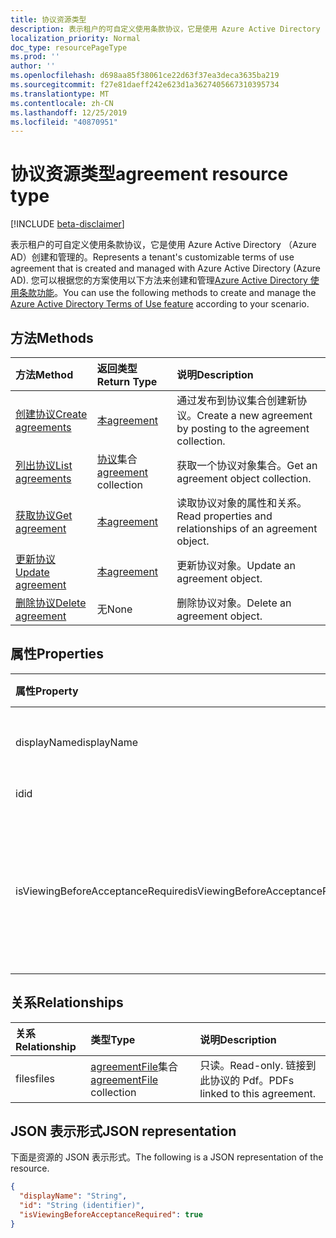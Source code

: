 ```yaml
---
title: 协议资源类型
description: 表示租户的可自定义使用条款协议，它是使用 Azure Active Directory （Azure AD）创建和管理的。 您可以根据您的方案使用以下方法来创建和管理 Azure Active Directory 使用条款功能。
localization_priority: Normal
doc_type: resourcePageType
ms.prod: ''
author: ''
ms.openlocfilehash: d698aa85f38061ce22d63f37ea3deca3635ba219
ms.sourcegitcommit: f27e81daeff242e623d1a3627405667310395734
ms.translationtype: MT
ms.contentlocale: zh-CN
ms.lasthandoff: 12/25/2019
ms.locfileid: "40870951"
---
```

# <a name="agreement-resource-type"></a><span data-ttu-id="4244b-104">协议资源类型</span><span class="sxs-lookup"><span data-stu-id="4244b-104">agreement resource type</span></span>

[!INCLUDE [beta-disclaimer](../../includes/beta-disclaimer.md)]

<span data-ttu-id="4244b-105">表示租户的可自定义使用条款协议，它是使用 Azure Active Directory （Azure AD）创建和管理的。</span><span class="sxs-lookup"><span data-stu-id="4244b-105">Represents a tenant's customizable terms of use agreement that is created and managed with Azure Active Directory (Azure AD).</span></span> <span data-ttu-id="4244b-106">您可以根据您的方案使用以下方法来创建和管理[Azure Active Directory 使用条款功能](/azure/active-directory/active-directory-tou)。</span><span class="sxs-lookup"><span data-stu-id="4244b-106">You can use the following methods to create and manage the [Azure Active Directory Terms of Use feature](/azure/active-directory/active-directory-tou) according to your scenario.</span></span>

## <a name="methods"></a><span data-ttu-id="4244b-107">方法</span><span class="sxs-lookup"><span data-stu-id="4244b-107">Methods</span></span>

| <span data-ttu-id="4244b-108">方法</span><span class="sxs-lookup"><span data-stu-id="4244b-108">Method</span></span>       | <span data-ttu-id="4244b-109">返回类型</span><span class="sxs-lookup"><span data-stu-id="4244b-109">Return Type</span></span> | <span data-ttu-id="4244b-110">说明</span><span class="sxs-lookup"><span data-stu-id="4244b-110">Description</span></span> |
|:-------------|:------------|:------------|
| [<span data-ttu-id="4244b-111">创建协议</span><span class="sxs-lookup"><span data-stu-id="4244b-111">Create agreements</span></span>](../api/agreement-post-agreements.md) | [<span data-ttu-id="4244b-112">本</span><span class="sxs-lookup"><span data-stu-id="4244b-112">agreement</span></span>](agreement.md) | <span data-ttu-id="4244b-113">通过发布到协议集合创建新协议。</span><span class="sxs-lookup"><span data-stu-id="4244b-113">Create a new agreement by posting to the agreement collection.</span></span> |
| [<span data-ttu-id="4244b-114">列出协议</span><span class="sxs-lookup"><span data-stu-id="4244b-114">List agreements</span></span>](../api/agreement-list.md) | <span data-ttu-id="4244b-115">[协议](agreement.md)集合</span><span class="sxs-lookup"><span data-stu-id="4244b-115">[agreement](agreement.md) collection</span></span> | <span data-ttu-id="4244b-116">获取一个协议对象集合。</span><span class="sxs-lookup"><span data-stu-id="4244b-116">Get an agreement object collection.</span></span> |
| [<span data-ttu-id="4244b-117">获取协议</span><span class="sxs-lookup"><span data-stu-id="4244b-117">Get agreement</span></span>](../api/agreement-get.md) | [<span data-ttu-id="4244b-118">本</span><span class="sxs-lookup"><span data-stu-id="4244b-118">agreement</span></span>](agreement.md) | <span data-ttu-id="4244b-119">读取协议对象的属性和关系。</span><span class="sxs-lookup"><span data-stu-id="4244b-119">Read properties and relationships of an agreement object.</span></span> |
| [<span data-ttu-id="4244b-120">更新协议</span><span class="sxs-lookup"><span data-stu-id="4244b-120">Update agreement</span></span>](../api/agreement-update.md) | [<span data-ttu-id="4244b-121">本</span><span class="sxs-lookup"><span data-stu-id="4244b-121">agreement</span></span>](agreement.md) | <span data-ttu-id="4244b-122">更新协议对象。</span><span class="sxs-lookup"><span data-stu-id="4244b-122">Update an agreement object.</span></span> |
| [<span data-ttu-id="4244b-123">删除协议</span><span class="sxs-lookup"><span data-stu-id="4244b-123">Delete agreement</span></span>](../api/agreement-delete.md) | <span data-ttu-id="4244b-124">无</span><span class="sxs-lookup"><span data-stu-id="4244b-124">None</span></span> | <span data-ttu-id="4244b-125">删除协议对象。</span><span class="sxs-lookup"><span data-stu-id="4244b-125">Delete an agreement object.</span></span> |
<!--
| [Create agreementFile](../api/agreement-post-files.md) | [agreementFile](agreementfile.md) | Create a new agreementFile by posting to the files collection. |
| [List files](../api/agreement-list-files.md) | [agreementFile](agreementfile.md) collection | Get an agreementFile object collection. |
-->

## <a name="properties"></a><span data-ttu-id="4244b-126">属性</span><span class="sxs-lookup"><span data-stu-id="4244b-126">Properties</span></span>
| <span data-ttu-id="4244b-127">属性</span><span class="sxs-lookup"><span data-stu-id="4244b-127">Property</span></span>     | <span data-ttu-id="4244b-128">类型</span><span class="sxs-lookup"><span data-stu-id="4244b-128">Type</span></span>        | <span data-ttu-id="4244b-129">说明</span><span class="sxs-lookup"><span data-stu-id="4244b-129">Description</span></span> |
|:-------------|:------------|:------------|
|<span data-ttu-id="4244b-130">displayName</span><span class="sxs-lookup"><span data-stu-id="4244b-130">displayName</span></span>|<span data-ttu-id="4244b-131">String</span><span class="sxs-lookup"><span data-stu-id="4244b-131">String</span></span>|<span data-ttu-id="4244b-132">协议的显示名称。</span><span class="sxs-lookup"><span data-stu-id="4244b-132">Display name of the agreement.</span></span>|
|<span data-ttu-id="4244b-133">id</span><span class="sxs-lookup"><span data-stu-id="4244b-133">id</span></span>|<span data-ttu-id="4244b-134">String</span><span class="sxs-lookup"><span data-stu-id="4244b-134">String</span></span>| <span data-ttu-id="4244b-135">只读。</span><span class="sxs-lookup"><span data-stu-id="4244b-135">Read-only.</span></span>|
|<span data-ttu-id="4244b-136">isViewingBeforeAcceptanceRequired</span><span class="sxs-lookup"><span data-stu-id="4244b-136">isViewingBeforeAcceptanceRequired</span></span>|<span data-ttu-id="4244b-137">Boolean</span><span class="sxs-lookup"><span data-stu-id="4244b-137">Boolean</span></span>|<span data-ttu-id="4244b-138">指示用户是否必须在接受前展开并查看协议。</span><span class="sxs-lookup"><span data-stu-id="4244b-138">Indicates whether the user has to expand and view the agreement before accepting.</span></span>|

## <a name="relationships"></a><span data-ttu-id="4244b-139">关系</span><span class="sxs-lookup"><span data-stu-id="4244b-139">Relationships</span></span>
| <span data-ttu-id="4244b-140">关系</span><span class="sxs-lookup"><span data-stu-id="4244b-140">Relationship</span></span> | <span data-ttu-id="4244b-141">类型</span><span class="sxs-lookup"><span data-stu-id="4244b-141">Type</span></span>        | <span data-ttu-id="4244b-142">说明</span><span class="sxs-lookup"><span data-stu-id="4244b-142">Description</span></span> |
|:-------------|:------------|:------------|
|<span data-ttu-id="4244b-143">files</span><span class="sxs-lookup"><span data-stu-id="4244b-143">files</span></span>|<span data-ttu-id="4244b-144">[agreementFile](agreementfile.md)集合</span><span class="sxs-lookup"><span data-stu-id="4244b-144">[agreementFile](agreementfile.md) collection</span></span>|<span data-ttu-id="4244b-145">只读。</span><span class="sxs-lookup"><span data-stu-id="4244b-145">Read-only.</span></span> <span data-ttu-id="4244b-146">链接到此协议的 Pdf。</span><span class="sxs-lookup"><span data-stu-id="4244b-146">PDFs linked to this agreement.</span></span>|

## <a name="json-representation"></a><span data-ttu-id="4244b-147">JSON 表示形式</span><span class="sxs-lookup"><span data-stu-id="4244b-147">JSON representation</span></span>

<span data-ttu-id="4244b-148">下面是资源的 JSON 表示形式。</span><span class="sxs-lookup"><span data-stu-id="4244b-148">The following is a JSON representation of the resource.</span></span>

<!-- {
  "blockType": "resource",
  "keyProperty": "id",
  "optionalProperties": [

  ],
  "@odata.type": "microsoft.graph.agreement"
}-->

```json
{
  "displayName": "String",
  "id": "String (identifier)",
  "isViewingBeforeAcceptanceRequired": true
}

```

<!-- uuid: 8fcb5dbc-d5aa-4681-8e31-b001d5168d79
2015-10-25 14:57:30 UTC -->
<!--
{
  "type": "#page.annotation",
  "description": "agreement resource",
  "keywords": "",
  "section": "documentation",
  "tocPath": "",
  "suppressions": []
}
-->
